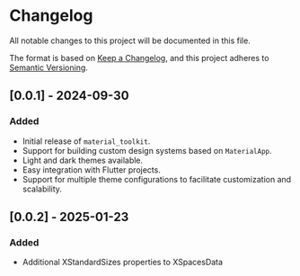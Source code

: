 # Changelog

All notable changes to this project will be documented in this file.

The format is based on [Keep a Changelog](https://keepachangelog.com/en/1.0.0/), and this project adheres to [Semantic Versioning](https://semver.org/).

## [0.0.1] - 2024-09-30
### Added
- Initial release of `material_toolkit`.
- Support for building custom design systems based on `MaterialApp`.
- Light and dark themes available.
- Easy integration with Flutter projects.
- Support for multiple theme configurations to facilitate customization and scalability.


## [0.0.2] - 2025-01-23
### Added
- Additional XStandardSizes properties to XSpacesData